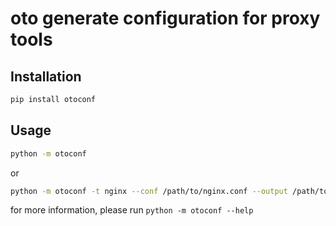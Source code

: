 # oto generate configuration for proxy tools

## Installation

```bash
pip install otoconf
```

## Usage

```bash
python -m otoconf
```
or
```bash
python -m otoconf -t nginx --conf /path/to/nginx.conf --output /path/to/oto.conf
```

for more information, please run `python -m otoconf --help`